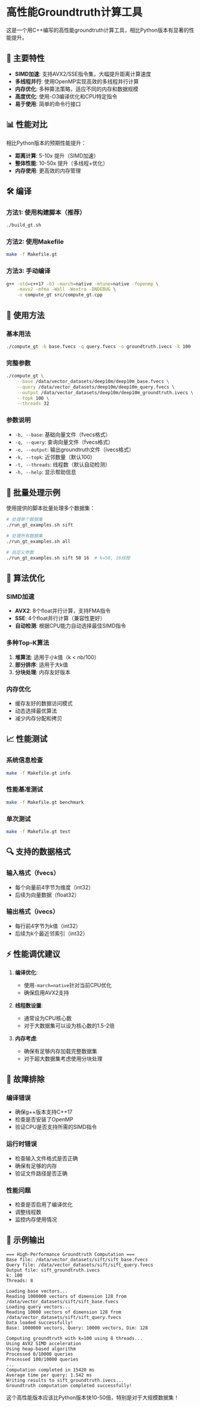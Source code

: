 # 高性能Groundtruth计算工具

这是一个用C++编写的高性能groundtruth计算工具，相比Python版本有显著的性能提升。

## 🚀 主要特性

- **SIMD加速**: 支持AVX2/SSE指令集，大幅提升距离计算速度
- **多线程并行**: 使用OpenMP实现高效的多线程并行计算
- **内存优化**: 多种算法策略，适应不同的内存和数据规模
- **高度优化**: 使用-O3编译优化和CPU特定指令
- **易于使用**: 简单的命令行接口

## 📊 性能对比

相比Python版本的预期性能提升：
- **距离计算**: 5-10x 提升（SIMD加速）
- **整体性能**: 10-50x 提升（多线程+优化）
- **内存使用**: 更高效的内存管理

## 🛠️ 编译

### 方法1: 使用构建脚本（推荐）
```bash
./build_gt.sh
```

### 方法2: 使用Makefile
```bash
make -f Makefile.gt
```

### 方法3: 手动编译
```bash
g++ -std=c++17 -O3 -march=native -mtune=native -fopenmp \
    -mavx2 -mfma -Wall -Wextra -DNDEBUG \
    -o compute_gt src/compute_gt.cpp
```

## 📖 使用方法

### 基本用法
```bash
./compute_gt -b base.fvecs -q query.fvecs -o groundtruth.ivecs -k 100
```

### 完整参数
```bash
./compute_gt \
    --base /data/vector_datasets/deep10m/deep10m_base.fvecs \
    --query /data/vector_datasets/deep10m/deep10m_query.fvecs \
    --output /data/vector_datasets/deep10m/deep10m_groundtruth.ivecs \
    --topk 100 \
    --threads 32
```

### 参数说明
- `-b, --base`: 基础向量文件（fvecs格式）
- `-q, --query`: 查询向量文件（fvecs格式）
- `-o, --output`: 输出groundtruth文件（ivecs格式）
- `-k, --topk`: 近邻数量（默认100）
- `-t, --threads`: 线程数（默认自动检测）
- `-h, --help`: 显示帮助信息

## 🎯 批量处理示例

使用提供的脚本批量处理多个数据集：

```bash
# 处理单个数据集
./run_gt_examples.sh sift

# 处理所有数据集
./run_gt_examples.sh all

# 自定义参数
./run_gt_examples.sh sift 50 16  # k=50, 16线程
```

## 🔧 算法优化

### SIMD加速
- **AVX2**: 8个float并行计算，支持FMA指令
- **SSE**: 4个float并行计算（兼容性更好）
- **自动检测**: 根据CPU能力自动选择最佳SIMD指令

### 多种Top-K算法
1. **堆算法**: 适用于小k值（k < nb/100）
2. **部分排序**: 适用于大k值
3. **分块处理**: 内存友好版本

### 内存优化
- 缓存友好的数据访问模式
- 动态选择最优算法
- 减少内存分配和拷贝

## 📈 性能测试

### 系统信息检查
```bash
make -f Makefile.gt info
```

### 性能基准测试
```bash
make -f Makefile.gt benchmark
```

### 单次测试
```bash
make -f Makefile.gt test
```

## 🔍 支持的数据格式

### 输入格式（fvecs）
- 每个向量前4字节为维度（int32）
- 后续为向量数据（float32）

### 输出格式（ivecs）
- 每行前4字节为k值（int32）
- 后续为k个最近邻索引（int32）

## ⚡ 性能调优建议

1. **编译优化**:
   - 使用`-march=native`针对当前CPU优化
   - 确保启用AVX2支持

2. **线程数设置**:
   - 通常设为CPU核心数
   - 对于大数据集可以设为核心数的1.5-2倍

3. **内存考虑**:
   - 确保有足够内存加载完整数据集
   - 对于超大数据集考虑使用分块处理

## 🐛 故障排除

### 编译错误
- 确保g++版本支持C++17
- 检查是否安装了OpenMP
- 验证CPU是否支持所需的SIMD指令

### 运行时错误
- 检查输入文件格式是否正确
- 确保有足够的内存
- 验证文件路径是否正确

### 性能问题
- 检查是否启用了编译优化
- 调整线程数
- 监控内存使用情况

## 📝 示例输出

```
=== High-Performance Groundtruth Computation ===
Base file: /data/vector_datasets/sift/sift_base.fvecs
Query file: /data/vector_datasets/sift/sift_query.fvecs
Output file: sift_groundtruth.ivecs
k: 100
Threads: 8

Loading base vectors...
Reading 1000000 vectors of dimension 128 from /data/vector_datasets/sift/sift_base.fvecs
Loading query vectors...
Reading 10000 vectors of dimension 128 from /data/vector_datasets/sift/sift_query.fvecs
Data loaded successfully!
Base: 1000000 vectors, Query: 10000 vectors, Dim: 128

Computing groundtruth with k=100 using 8 threads...
Using AVX2 SIMD acceleration
Using heap-based algorithm
Processed 0/10000 queries
Processed 100/10000 queries
...
Computation completed in 15420 ms
Average time per query: 1.542 ms
Writing results to sift_groundtruth.ivecs...
Groundtruth computation completed successfully!
```

这个高性能版本应该比Python版本快10-50倍，特别是对于大规模数据集！
